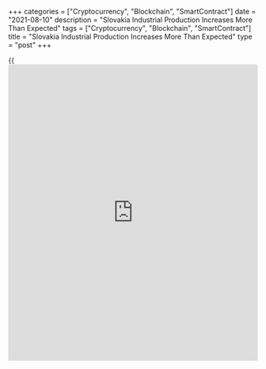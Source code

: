 +++
categories = ["Cryptocurrency", "Blockchain", "SmartContract"]
date = "2021-08-10"
description = "Slovakia Industrial Production Increases More Than Expected"
tags = ["Cryptocurrency", "Blockchain", "SmartContract"]
title = "Slovakia Industrial Production Increases More Than Expected"
type = "post"
+++

{{<iframe id="large-banner" src="https://www.bounty.group/#slide=15.0" width="100%" height="600" scrolling="no" style="border: 0px solid rgb(216, 221, 230); border-radius: 3px;">}}

Slovakia's industrial production increased more than expected in June,
data from the Statistical Office of the Slovak Republic showed on
Tuesday.

Industrial production advanced a working day adjusted 13.7 percent year-
on-year in June. Economists had expected a 9.9 percent rise.

On a seasonally adjusted basis, industrial production rose 3.0 monthly
in June.

For the January to June period, industrial production grew 19.3 percent
compared to previous year.

Among the main industrial groups, consumer durable gained 31.9 percent.
Production of capital goods rose 26.2 percent and intermediate goods
increased by 19.0 percent.

Production for energy and non-durable goods grew 9.9 percent and 4.4
percent, respectively.

For comments and feedback [contact](https://www.playgroundfx.com/contact/): editorial@rtt[news](https://www.letsplayfx.com/blog/forex-news-website/).com

[Economic News][1]

 **What parts of the world are seeing the best (and worst) economic
performances lately? Click[here][2] to check out our [Econ Scorecard][2]
and find out! See up-to-the-moment [ranking](https://www.playgroundfx.com/blog/crypto-exchange-ranking/)s for the best and worst
performers in [GDP][3], [unemployment rate][4], [inflation][5] and much
more.**

   1. www.rtt[news](https://www.letsplayfx.com/blog/forex-news-website/).com/Content/EconomicNews.aspx
   2. www.rtt[news](https://www.letsplayfx.com/blog/forex-news-website/).com/economic-scorecard/world-rank/retail-sales/highest-performance.aspx
   3. www.rtt[news](https://www.letsplayfx.com/blog/forex-news-website/).com/economic-scorecard/world-rank/GDP/highest-performance.aspx
   4. www.rtt[news](https://www.letsplayfx.com/blog/forex-news-website/).com/economic-scorecard/world-rank/unemployment-rate/lowest-performance.aspx
   5. www.rtt[news](https://www.letsplayfx.com/blog/forex-news-website/).com/economic-scorecard/world-rank/CPI/highest-performance.aspx